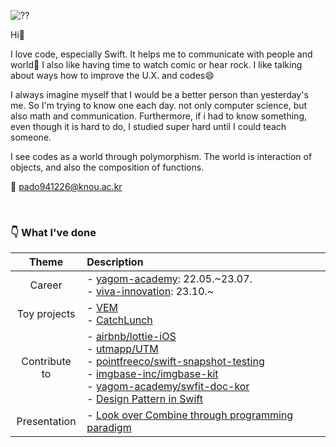 ![??](https://user-images.githubusercontent.com/83933153/159289427-6a8ed1f9-87d2-4e91-8cac-d05baaf307fa.gif)


Hi👋

I love code, especially Swift. It helps me to communicate with people and world🤝 I also like having time to watch comic or hear rock. I like talking about ways how to improve the U.X. and codes😄

I always imagine myself that I would be a better person than yesterday's me. So I'm trying to know one each day. not only computer science, but also math and communication. Furthermore, if i had to know something, even though it is hard to do, I studied super hard until I could teach someone.

I see codes as a world through polymorphism. The world is interaction of objects, and also the composition of functions.


📮 pado941226@knou.ac.kr

<br>

### 👇 What I've done
|Theme|Description|
|:---:|:---|
| Career |- [yagom-academy](https://www.yagom-academy.kr/): 22.05.\~23.07. <br> - [viva-innovation](https://www.adoc.co.kr/): 23.10.\~|
| Toy projects |- [VEM](https://github.com/soo941226/VEM) <br> - [CatchLunch](https://github.com/soo941226/CatchLunch)|
| Contribute to |- [airbnb/lottie-iOS](https://github.com/airbnb/lottie-ios) <br/> - [utmapp/UTM](https://github.com/utmapp/UTM) <br> - [pointfreeco/swift-snapshot-testing](https://github.com/pointfreeco/swift-snapshot-testing) <br> - [imgbase-inc/imgbase-kit](https://github.com/imgbase-inc/imgbase-kit) <br> - [yagom-academy/swfit-doc-kor](https://github.com/yagom-academy/swift-doc-kor) <br> - [Design Pattern in Swift](https://yagom.net/courses/design-pattern-in-swift/) |
|Presentation|- [Look over Combine through programming paradigm](https://www.youtube.com/watch?v=r0HWkNfE7u0&list=PLfx4MMAj7YbE_gZIYHnoR2OcP575coI1z&index=4)|
